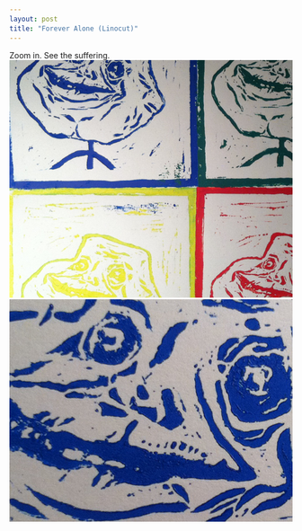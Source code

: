 ```yaml
---
layout: post
title: "Forever Alone (Linocut)"
---
```

Zoom in. See the suffering.<a href="http://imgur.com/DoJsl"><img src="/images/warhol.png" /></a>
<a href="http://imgur.com/xKyzN"><img src="/images/suffering.png" /></a>